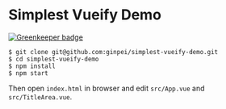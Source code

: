 # Simplest Vueify Demo

[![Greenkeeper badge](https://badges.greenkeeper.io/ginpei/simplest-vueify-demo.svg)](https://greenkeeper.io/)

```console
$ git clone git@github.com:ginpei/simplest-vueify-demo.git
$ cd simplest-vueify-demo
$ npm install
$ npm start
```

Then open `index.html` in browser and edit `src/App.vue` and `src/TitleArea.vue`.
